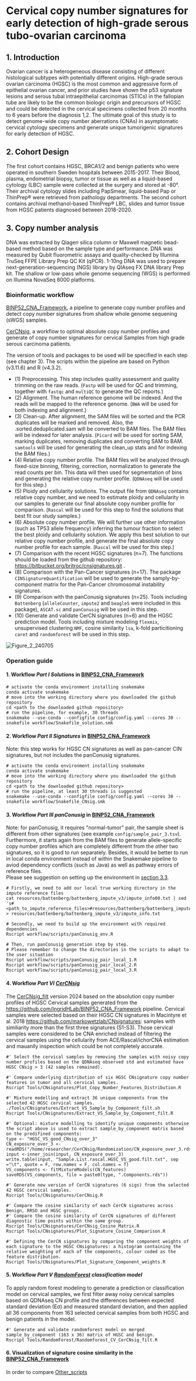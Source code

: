 # Cervical copy number signatures for early detection of high-grade serous tubo-ovarian carcinoma

## 1. Introduction
Ovarian cancer is a heterogeneous disease consisting of different histological subtypes with potentially different origins. High-grade serous ovarian carcinoma (HGSC) is the most common and aggressive form
of epithelial ovarian cancer, and prior studies have shown the p53 signature lesions and serous tubal intraepithelial carcinomas (STICs) in the fallopian tube are likely to be the common biologic origin and
precursors of HGSC and could be detected in the cervical specimens collected from 20 months to 6 years before the diagnosis 1,2. The ultimate goal of this study is to detect genome-wide copy number aberrations (CNAs) in asymptomatic cervical cytology specimens and generate unique tumorigenic signatures for early detection of HGSC.

## 2. Cohort Design
The first cohort contains HGSC, BRCA1/2 and benign patients who were operated in southern Sweden hospitals between 2015-2017. Their Blood, plasma, endometrial biopsy, tumor or tissue as well as a liquid-based cytology (LBC) sample were collected at the surgery and stored at -80°. Their archival cytology slides including PapSmear, liquid-based Pap or ThinPrep® were retrieved from pathology departments. The second cohort contains archival methanol-based ThinPrep® LBC, slides and tumor tissue from HGSC patients diagnosed between 2018-2020.

## 3. Copy number analysis
DNA was extracted by Qiagen silica column or Maxwell magnetic bead-based method based on the sample type and performance. DNA was measured by Qubit fluorometric assays and quality-checked by Illumina TruSeq FFPE Library Prep QC Kit (qPCR). 1-10ng DNA was used to prepare next-generation-sequencing (NGS) library by QIAseq FX DNA library Prep kit. The shallow or low-pass whole genome sequencing (WGS) is performed on Illumina NovaSeq 6000 platforms.


### Bioinformatic workflow
[BINP52_CNA_Framework](https://github.com/IngridHLab/BINP52_CNA_Framework), a pipeline to generate copy number profiles and detect copy number signatures from shallow whole genome sequening (sWGS) samples.

[CerCNsig](https://github.com/IngridHLab/CerCNsig), a workflow to optimal absolute copy number profiles and generate of copy number signatures for cervical Samples from high grade serous carcinoma patients.

The version of tools and packages to be used will be specified in each step (see chapter 3). The scripts within the pipeline are based on Python (v3.11.6) and R (v4.3.2).
- (1) Preprocessing. This step includes quality assessment and quality trimming on the raw reads. (`Fastp` will be used for QC and trimming, together with `fastqc` and `multiQC` to generate the QC reports.)
- (2) Alignment. The human reference genome will be indexed. And the reads will be mapped to the reference genome. (`BWA` will be used for both indexing and alignment.)
- (3) Clean-up. After alignment, the SAM files will be sorted and the PCR duplicates will be marked and removed. Also, the .sorted.deduplicated.sam will be converted to BAM files. The BAM files will be indexed for later analysis. (`Picard` will be used for sorting SAM, marking duplicates, removing duplicates and converting SAM to BAM. `samtools` will be used for generating the clean_up stats and for indexing the BAM files.)
- (4) Relative copy number profile. The BAM files will be analyzed through fixed-size binning, filtering, correction, normalization to generate the read counts per bin. This data will then used for segmentation of bins and generating the relative copy number profile. (`QDNAseq` will be used for this step.)
- (5) Ploidy and cellularity solutions. The output file from `QDNAseq` contains relative copy number, and we need to estimate ploidy and cellularity in our samples to generate our final absolute copy number profile for comparison. (`Rascal` will be used for this step to find the solutions that best fit our study samples.)
- (6) Absolute copy number profile. We will further use other information (such as TP53 allele frequency) inferring the tumour fraction to select the best ploidy and cellularity solution. We apply this best solution to our relative copy number profile, and generate the final absolute copy number profile for each sample. (`Rascal` will be used for this step.)
- (7) Comparison with the recent HGSC signatures (n=7). The functions should be loaded from the github repository: https://bitbucket.org/britroc/cnsignatures.git .
- (8) Comparison with the Pan-Cancer signatures (n=17). The package `CINSignatureQuantification` will be used to generate the samply-by-component matrix for the Pan-Cancer chromosomal instability signatures.
- (9) Comparison with the panConusig signatures (n=25). Tools including `Battenberg` (`alleleCounter`, `impute2` and `beagle5` were included in this package), `ASCAT.sc` and `panConusig` will be used in this step.  
- (10) Generate and validate CerCN signatures (n=6) and the HGSC prediction model. Tools including mixture modeling `flexmix`, unsupervised clustering `NMF`, cosine similarity `lsa`, k-fold particitioning `caret` and `randomforest` will be used in this step.

![Figure_2_240705](https://github.com/NyKepler/CerCNsig/assets/111468388/28e80dea-300a-476a-bb3b-7b96a26514aa)

### Operation guide

#### 1. Workflow *Part I Solutions* in [BINP52_CNA_Framework](https://github.com/IngridHLab/BINP52_CNA_Framework)
```
# activate the conda environment installing snakemake
conda activate snakemake
# move into the working directory where you downloaded the github repository
cd <path to the downloaded github repository>
# run the pipeline, for example, 30 threads
snakemake --use-conda --configfile config/config.yaml --cores 30 --snakefile workflow/Snakefile_solution.smk
```
#### 2. Workflow *Part II Signatures* in [BINP52_CNA_Framework](https://github.com/IngridHLab/BINP52_CNA_Framework)
Note: this step works for HGSC CN signatures as well as pan-cancer CIN signatures, but not includes the panConusig signatures.
```
# activate the conda environment installing snakemake
conda activate snakemake
# move into the working directory where you downloaded the github repository
cd <path to the downloaded github repository>
# run the pipeline, at least 30 threads is suggested
snakemake --use-conda --configfile config/config.yaml --cores 30 --snakefile workflow/Snakefile_CNsig.smk
```
#### 3. Workflow *Part III panConusig* in [BINP52_CNA_Framework](https://github.com/IngridHLab/BINP52_CNA_Framework)
Note: for panConusig, it requires "normal-tumor" pair, the sample sheet is different from other signatures (see example `config/sample_pair_3.tsv`). Furthermore, it starts again from the BAM files to generate allele-specific copy number profiles which are completely different from the other two signatures, so it is good to run separately. Besides, it would be better to run in local conda environment instead of within the Snakemake pipeline to aviod dependency conflicts (such as Java) as well as pathway errors of reference files.  
Please see suggestion on setting up the environment in [section 3.3](https://github.com/IngridHLab/BINP52_CNA_Framework/blob/main/README.md).
```
# Firstly, we need to add our local true working directory in the impute reference files
cat resources/battenberg/battenberg_impute_v3/impute_info00.txt | sed 's#<path_to_impute_reference_files>#resources/battenberg/battenberg_impute_v3#g' > resources/battenberg/battenberg_impute_v3/impute_info.txt

# Secondly, we need to build up the environment with required dependencies
Rscript workflow/scripts/panConusig_env.R

# Then, run panConusig generation step by step.
# Please remember to change the directories in the scripts to adapt to the user situation
Rscript workflow/scripts/panConusig_pair_local_1.R
Rscript workflow/scripts/panConusig_pair_local_2.R
Rscript workflow/scripts/panConusig_pair_local_3.R
```
#### 4. Workflow *Part VI [CerCNsig](https://github.com/IngridHLab/CerCNsig/tree/main/Tools/CNsignatures)* 
The [CerCNsig_filt](https://github.com/NyKepler/CerCNsig/tree/main/Tools/CNsignatures) version 2024 based on the absolution copy number profiles of HGSC Cervical samples generated from the https://github.com/IngridHLab/BINP52_CNA_Framework pipeline. Cervical samples were selected based on their HGSC CN signatures in Macintyre et al. 2018 https://github.com/markowetzlab/CNsignatures: samples with similiarity more than the first three signatures (S1-S3). Those cervical samples were considered to be CNA enriched instead of filtering the cervical samples using the cellularity from ACE/Rascal/ichorCNA estimation and mauanlly inspection which could be not completely accurate.

```
#' Select the cervical samples by removing the samples with noisy copy number profiles based on the QDNAseq observed std and estimated have HGSC CNsig > 3 (42 samples remained).

#' Compare underlying distribution of six HGSC CNsignature copy number features in tumor and all cervical samples.
Rscript Tools/CNsignatures/Plot_Copy_Number_Features_Distribution.R

#' Mixture modelling and extract 36 unique components from the selected 42 HGSC cervical samples.
./Tools/CNsignatures/Extract_VS_Sample_by_Component_filt.sh
Rscript Tools/CNsignatures/Extract_VS_Sample_by_Component_filt.R

#' Optional: mixture modelling to identify unique components otherwise the script above is used to extract sample_by_component matrix based on the predifined components:
type <- "HGSC_VS_good_CNsig_over_3"
CN_exposure_over_3 <- readRDS("/home/researcher/CerCNsig/Randomization/CN_exposure_over_3.rds")
input <-inner_join(input, CN_exposure_over_3)
write.table(input, "Sample.List.rascal.HGSC_VS_good.filt.txt", sep ="\t", quote = F, row.names = F, col.names = T)
VS_components <- fitMixtureModels(CN_features)
saveRDS(VS_components, file = paste0(type, ".Components.rds"))

#' Generate new version of CerCN signatures (6 sigs) from the selected 42 HGSC cervical samples.
Rscript Tools/CNsignatures/CerCNsig.R

#' Compare the cosine similarity of each CerCN signatures across Benign, RRSO and HGSC groups.
#' Compare the cosine similarity of CerCN signatures of different diagnostic time points within the same group.
Rscript Tools/CNsignatures/CerCNsig_Cosine_Matrix.R
Rscript Tools/CNsignatures/Plot_Signature_Cosine_Comparison.R

#' Defining the CerCN signatures by comparing the component weights of each signature to the HGSC CNsignatures: a histogram containing the relative weighting of each of the components, colour coded as the feature distribution.
Rscript Tools/CNsignatures/Plot_Signature_Component_weights.R
```
#### 5. Workflow *Part V [RandomForest](https://github.com/IngridHLab/CerCNsig/tree/main/Tools/RandomForest) classification model*
To apply random forest modeling to generate a prediction or classification model on cervical samples, we first filter away noisy cervical samples based on QDNAseq CN profile and the differences between expected standard deviation (Eσ) and measured standard deviation, and then applied all 36 components from 163 selected cervical samples from both HGSC and benign patients in the model.

```{bash randomforest k-fold validation}
#' Generate and validate randomforest model on merged sample_by_component (163 x 36) matrix of HGSC and benign.
Rscript Tools/RandomForest/Randomforest_CV_CerCNsig_filt.R
```
#### 6. Visualization of signature cosine similarity in the [BINP52_CNA_Framework](https://github.com/IngridHLab/BINP52_CNA_Framework)
In order to compare 
[Other_scripts](https://github.com/IngridHLab/BINP52_CNA_Framework/tree/main/Other_scripts)
